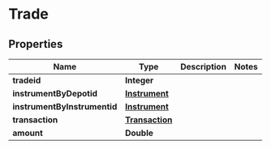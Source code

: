 
# Trade

## Properties
Name | Type | Description | Notes
------------ | ------------- | ------------- | -------------
**tradeid** | **Integer** |  | 
**instrumentByDepotid** | [**Instrument**](Instrument.md) |  | 
**instrumentByInstrumentid** | [**Instrument**](Instrument.md) |  | 
**transaction** | [**Transaction**](Transaction.md) |  | 
**amount** | **Double** |  | 



